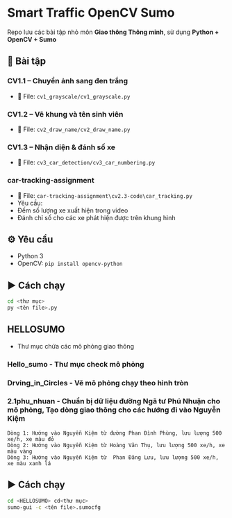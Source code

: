 #  Smart Traffic OpenCV Sumo
Repo lưu các bài tập nhỏ môn **Giao thông Thông minh**, sử dụng **Python + OpenCV + Sumo** 
## 📘 Bài tập
### CV1.1 – Chuyển ảnh sang đen trắng
- 📄 File: `cv1_grayscale/cv1_grayscale.py`
### CV1.2 – Vẽ khung và tên sinh viên
- 📄 File: `cv2_draw_name/cv2_draw_name.py`
### CV1.3 – Nhận diện & đánh số xe
- 📄 File: `cv3_car_detection/cv3_car_numbering.py`
### car-tracking-assignment 
- 📄 File: `car-tracking-assignment\cv2.3-code\car_tracking.py`
- Yêu cầu:
- Đếm số lượng xe xuất hiện trong video
- Đánh chỉ số cho các xe phát hiện được trên khung hình
## ⚙ Yêu cầu
- Python 3
- OpenCV: `pip install opencv-python`
## ▶️ Cách chạy
```bash
cd <thư mục>
py <tên file>.py
```
## HELLOSUMO
- Thư mục chứa các mô phỏng giao thông
 ### Hello_sumo - Thư mục check mô phỏng
 ### Drving_in_Circles - Vẽ mô phỏng chạy theo hình tròn
 ### 2.1phu_nhuan - Chuẩn bị dữ liệu đường Ngã tư Phú Nhuận cho mô phỏng, Tạo dòng giao thông cho các hướng đi vào Nguyễn Kiệm
    Dòng 1: Hướng vào Nguyễn Kiệm từ đường Phan Đình Phùng, lưu lượng 500 xe/h, xe màu đỏ
    Dòng 2: Hướng vào Nguyễn Kiệm từ Hoàng Văn Thụ, lưu lượng 500 xe/h, xe màu vàng
    Dòng 3: Hướng vào Nguyễn Kiệm từ  Phan Đăng Lưu, lưu lượng 500 xe/h, xe màu xanh lá
  ## ▶️ Cách chạy
```bash
cd <HELLOSUMO> cd<thư mục>
sumo-gui -c <tên file>.sumocfg 


